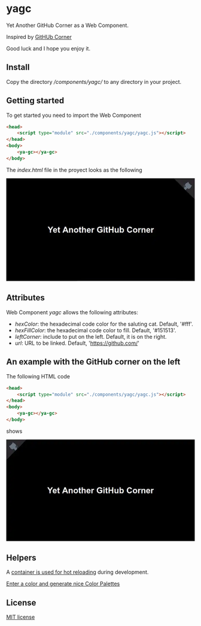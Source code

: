 # yagc

Yet Another GitHub Corner as a Web Component.

Inspired by [GitHUb Corner](https://github.com/tholman/github-corners)

Good luck and I hope you enjoy it.

## Install

Copy the directory */components/yagc/* to any directory in your project.

## Getting started

To get started you need to import the Web Component

```html
<head>
    <script type="module" src="./components/yagc/yagc.js"></script>
</head>
<body>
    <ya-gc></ya-gc>
</body>
```

The _index.html_ file in the proyect looks as the following

![On the top-right corner](./docs/yagc-right-sample.webp)

## Attributes

Web Component *yagc* allows the following attributes:
- *hexColor*: the hexadecimal code color for the saluting cat. Default, '#fff'.
- *hexFillColor*: the hexadecimal code color to fill. Default, '#151513'.
- *leftCorner*: include to put on the left. Default, it is on the right.
- *url*: URL to be linked. Default, 'https://github.com/'

## An example with the GitHub corner on the left

The following HTML code

```html
<head>
    <script type="module" src="./components/yagc/yagc.js"></script>
</head>
<body>
    <ya-gc></ya-gc>
</body>
```

shows

![On the top-left corner](./docs/yagc-left-sample.webp)


## Helpers

A [container is used for hot reloading](https://github.com/migupl/hot-reloading-container) during development.

[Enter a color and generate nice Color Palettes](https://mycolor.space/)

## License

[MIT license](http://www.opensource.org/licenses/mit-license.php)
